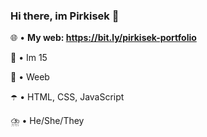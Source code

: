 ### Hi there, im Pirkisek 👋                          

🌐 • **My web: https://bit.ly/pirkisek-portfolio**

🔮 • Im 15

🌺 • Weeb

☂️ • HTML, CSS, JavaScript

⛈️ • He/She/They
